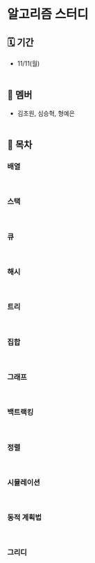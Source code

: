 # 알고리즘 스터디

## 🗓️ 기간

- 11/11(월) <br />
  <br />

## 🍚 멤버

- 김초원, 심승혁, 형예은 <br />
  <br/>

## 📖 목차

### 배열

<br/>

### 스택
   
<br/>

### 큐

<br/>

### 해시

<br/>

### 트리
   
<br/>

### 집합

<br/>

### 그래프

<br/>

### 백트랙킹
   
<br/>

### 정렬

<br/>

### 시뮬레이션

<br/>

### 동적 계획법
   
<br/>

### 그리디

<br/>